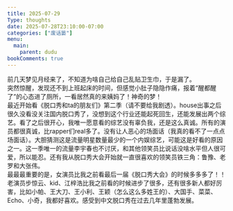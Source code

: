```yaml
---
title: 2025-07-29
Type: thoughts
date: 2025-07-28T23:10:00-07:00
categories: ["废话篓"]
menu:
  main:
    parent: dudu
bookComments: true
---
```

前几天梦见月经来了，不知道为啥自己给自己乱贴卫生巾，于是漏了。  
突然惊醒，发现还不到上班起床的时间，但感觉小肚子隐隐作痛，报着“醒都醒了”的心态进了厕所，一看居然真的来姨妈了！神奇的梦！  
最近开始看《脱口秀和ta的朋友们》第二季（请不要给我剧透）。house出事之后很久没看没关注国内脱口秀了，没想到这个行业还能起死回生，还能发展出两个综艺。看了之后很开心，我唯一愿意看的综艺没有辜负我，还是这么真诚。所有的演员都很真诚，比rapper们real多了。没有让人恶心的场面话（我真的看不了一点点场面话）。大胆猜测这是流量明星数量最少的一个内娱综艺，可能这是好看的原因之一。这一季唯一的流量李宇春也不讨厌，和其他领笑员比说话没啥水平但人很可爱，所以能忍。还有我从脱口秀大会开始就一直很喜欢的领笑员铁三角：鲁豫、老罗和大张伟。  
最最最重要的是，女演员比我之前看最后一届《脱口秀大会》的时候多多多了！！老演员步惊云、kid、江梓浩比我之前看的时候进步了很多，还有很多新人都好厉害，比如小帕、王大刀、王小利、王颖（怎么这么多姓王的）、大国手、菜菜、Echo、小奇，我都好喜欢。感受到中文脱口秀在过去几年里蓬勃发展。
